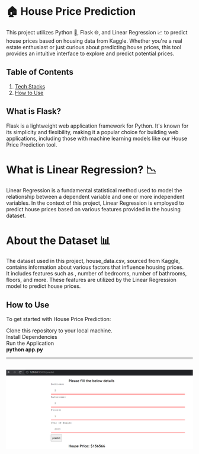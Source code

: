 # 🏠 House Price Prediction

This project utilizes Python 🐍, Flask 🌐, and Linear Regression 📈 to predict house prices based on housing data from Kaggle. Whether you're a real estate enthusiast or just curious about predicting house prices, this tool provides an intuitive interface to explore and predict potential prices.

## Table of Contents
1. [Tech Stacks](#what-is-flask?)
2. [How to Use](#how-to-use)


## What is Flask? 

Flask is a lightweight web application framework for Python. It's known for its simplicity and flexibility, making it a popular choice for building web applications, including those with machine learning models like our House Price Prediction tool.

# What is Linear Regression? 📉
Linear Regression is a fundamental statistical method used to model the relationship between a dependent variable and one or more independent variables. In the context of this project, Linear Regression is employed to predict house prices based on various features provided in the housing dataset.

# About the Dataset 📊
The dataset used in this project, house_data.csv, sourced from Kaggle, contains information about various factors that influence housing prices. <br>
It includes features such as , number of bedrooms, number of bathrooms, floors, and more. These features are utilized by the Linear Regression model to predict house prices.

## How to Use 
To get started with House Price Prediction:<br>

Clone this repository to your local machine.<br>
Install Dependencies<br>
Run the Application<br> **python app.py**



<hr><br>
<img src="house_prediciton.png">
